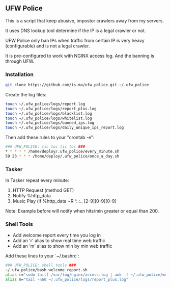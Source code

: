 <!-- GETTING STARTED -->
## UFW Police

This is a script that keep abusive, impostor crawlers away from my servers.

It uses DNS lookup tool determine if the IP is a legal crawler or not.

UFW Police only ban IPs when traffic from certain IP is very heavy (configurable) and is not a legal crawler. 

It is pre-configured to work with NGINX access log. And the banning is through UFW. 


### Installation

```sh
git clone https://github.com/is-ma/ufw_police.git ~/.ufw_police
```

Create the log files:

```sh
touch ~/.ufw_police/logs/report.log
touch ~/.ufw_police/logs/report_plus.log
touch ~/.ufw_police/logs/blacklist.log
touch ~/.ufw_police/logs/whitelist.log
touch ~/.ufw_police/logs/banned_ips.log
touch ~/.ufw_police/logs/daily_unique_ips_report.log
```
  
Then add these rules to your "crontab -e":

```sh
### UFW_POLICE: tic toc tic toc ###
* * * * * /home/deploy/.ufw_police/every_minute.sh
59 23 * * * /home/deploy/.ufw_police/once_a_day.sh
```


### Tasker

In Tasker repeat every minute:

1) HTTP Request (method GET)
2) Notify %http_data
3) Music Play (if %http_data ~R ^..:.. [2-9][0-9][0-9]

Note: Example before will notify when hits/min greater or equal than 200.


### Shell Tools

- Add welcome report every time you log in 
- Add an 'r' alias to show real time web traffic
- Add an 'm' alias to show min by min web traffic

Add these lines to your ´~/.bashrc´:

```sh
### UFW_POLICE: shell tools ###
~/.ufw_police/bash_welcome_report.sh
alias r="sudo tailf /var/log/nginx/access.log | awk -f ~/.ufw_police/mods/realtraffic.awk"
alias m="tail -n60 ~/.ufw_police/logs/report_plus.log"
```
